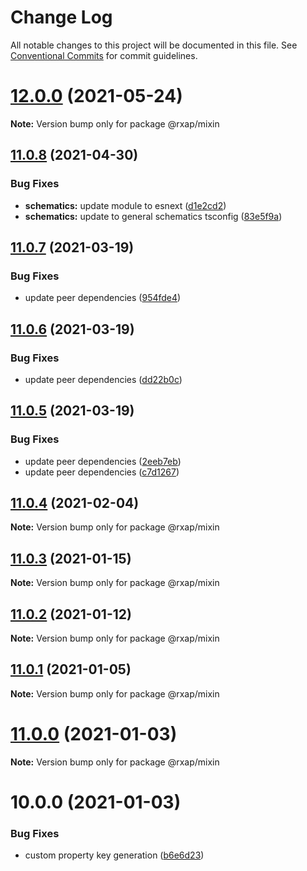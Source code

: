 # Change Log

All notable changes to this project will be documented in this file.
See [Conventional Commits](https://conventionalcommits.org) for commit guidelines.

# [12.0.0](https://gitlab.com/rxap/packages/compare/@rxap/mixin@11.0.8...@rxap/mixin@12.0.0) (2021-05-24)

**Note:** Version bump only for package @rxap/mixin





## [11.0.8](https://gitlab.com/rxap/packages/compare/@rxap/mixin@11.0.7...@rxap/mixin@11.0.8) (2021-04-30)


### Bug Fixes

* **schematics:** update module to esnext ([d1e2cd2](https://gitlab.com/rxap/packages/commit/d1e2cd252f3866471935131187b3acaefe2cca82))
* **schematics:** update to general schematics tsconfig ([83e5f9a](https://gitlab.com/rxap/packages/commit/83e5f9a0cf1810686a503425d87a5e4ae30b8c84))





## [11.0.7](https://gitlab.com/rxap/packages/compare/@rxap/mixin@11.0.6...@rxap/mixin@11.0.7) (2021-03-19)


### Bug Fixes

* update peer dependencies ([954fde4](https://gitlab.com/rxap/packages/commit/954fde47836ff0c1f25a77c33ff871ddc7685b6c))





## [11.0.6](https://gitlab.com/rxap/packages/compare/@rxap/mixin@11.0.5...@rxap/mixin@11.0.6) (2021-03-19)


### Bug Fixes

* update peer dependencies ([dd22b0c](https://gitlab.com/rxap/packages/commit/dd22b0ce053bc266c7aea659a2faf3be39f424e7))





## [11.0.5](https://gitlab.com/rxap/packages/compare/@rxap/mixin@11.0.4...@rxap/mixin@11.0.5) (2021-03-19)


### Bug Fixes

* update peer dependencies ([2eeb7eb](https://gitlab.com/rxap/packages/commit/2eeb7eb85eedd6d610e855dc1724c7153cf01fd0))
* update peer dependencies ([c7d1267](https://gitlab.com/rxap/packages/commit/c7d12671f3efc198985cddee92caa2558e74b023))





## [11.0.4](https://gitlab.com/rxap/packages/compare/@rxap/mixin@11.0.3...@rxap/mixin@11.0.4) (2021-02-04)

**Note:** Version bump only for package @rxap/mixin





## [11.0.3](https://gitlab.com/rxap/packages/compare/@rxap/mixin@11.0.2...@rxap/mixin@11.0.3) (2021-01-15)

**Note:** Version bump only for package @rxap/mixin





## [11.0.2](https://gitlab.com/rxap/packages/compare/@rxap/mixin@11.0.1...@rxap/mixin@11.0.2) (2021-01-12)

**Note:** Version bump only for package @rxap/mixin





## [11.0.1](https://gitlab.com/rxap/packages/compare/@rxap/mixin@11.0.0...@rxap/mixin@11.0.1) (2021-01-05)

**Note:** Version bump only for package @rxap/mixin





# [11.0.0](https://gitlab.com/rxap/packages/compare/@rxap/mixin@10.0.0...@rxap/mixin@11.0.0) (2021-01-03)

**Note:** Version bump only for package @rxap/mixin





# 10.0.0 (2021-01-03)


### Bug Fixes

* custom property key generation ([b6e6d23](https://gitlab.com/rxap/packages/commit/b6e6d23215f0b35e0de2d35003b186a3d435b8e4))
